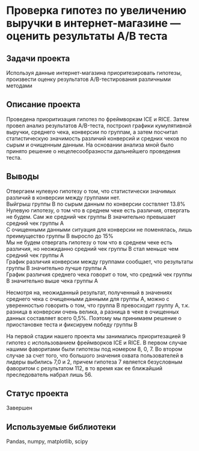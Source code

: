 # Проверка гипотез по увеличению выручки в интернет-магазине — оценить результаты A/B теста

## Задачи проекта

Используя данные интернет-магазина приоритезировать гипотезы, произвести оценку результатов A/B-тестирования различными методами

## Описание проекта

Проведена приоритизация гипотез по фреймворкам ICE и RICE. Затем провел анализ результатов A/B-теста, построил графики кумулятивной выручки, среднего чека, конверсии по группам, а затем посчитал статистическую значимость различий конверсий и средних чеков по сырым и очищенным данным. На основании анализа мной было принято решение о нецелесообразности дальнейшего проведения теста.

## Выводы

Отвергаем нулевую гипотезу о том, что статистически значимых различий в конверсии между группами нет.<br>
Выйгрыш группы B по сырым данным по конверсии соствляет 13.8%<br>
Нулевую гипотезу, о том что в среднем чеке есть различия, отвергать не будем. Сам же средний чек группы B значительно превышает средний чек группы A<br>
С очищенными данными ситуация для конверсии не поменялась, лишь преимущество группы B выросло до 15%<br>
Мы не будем отвергать гипотезу о том что в среднем чеке есть различия, но неожиданно средний чек группы B стал меньше чем средний чек группы A<br>
График различия конверсии между группами сообщает, что результаты группы B значительно лучше группы A<br>
График различия среднего чека говорит о том, что средний чек группы B значительно выше чека группы A<br>

Несмотря на, неожиданный результат, полученный в значениях среднего чека с очищенными данными для группы A, можно с уверенностью говорить о том, что группа B превосходит группу А, т.к. разница в конверсии очень велика, а разница в чеке в очищенных данных составляет всего 0,5%. Поэтому мы принимаем решение о приостановке теста и фиксируем победу группы B

На первой стадии нашего проекта мы занимались приоритезацией 9 гипотез с использованием фреймворков ICE и RICE. В первом случае нашими фаворитами были гипотезы под номером 8, 0, 7. Во втором случае за счет того, что большого значения охвата пользователей в лидеры выбились 7,0 и 2, причем гипотеза 7 является безусловным фаворитом с результатом 112, в то время как ее ближайший преследователь набрал лишь 56.

## Статус проекта

Завершен

## Используемые библиотеки

Pandas, numpy, matplotlib, scipy

